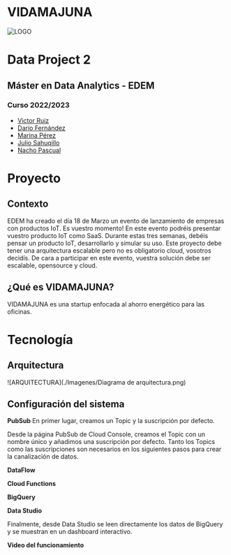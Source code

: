 # VIDAMAJUNA

![LOGO](./Imagenes/logo_vidamajuna.png)

# Data Project 2
## Máster en Data Analytics - EDEM
### Curso 2022/2023

- [Victor Ruiz](https://www.linkedin.com/in/vruizext/)
- [Darío Fernández](https://www.linkedin.com/in/dar%C3%ADo-fern%C3%A1ndez-fern%C3%A1ndez/)
- [Marina Pérez](https://www.linkedin.com/in/marinaperezbarber/)
- [Julio Sahuqillo](https://www.linkedin.com/in/juliosahuquillohuerta/)
- [Nacho Pascual](https://www.linkedin.com/in/nacho-pascual/)

# Proyecto
## Contexto
EDEM ha creado el día 18 de Marzo un evento de lanzamiento de empresas con productos IoT. Es vuestro momento! En este evento podréis presentar vuestro producto IoT como SaaS. Durante estas tres semanas, debéis pensar un producto IoT, desarrollarlo y simular su uso. Este proyecto debe tener una arquitectura escalable pero no es obligatorio cloud, vosotros decidís. De cara a participar en este evento, vuestra solución debe ser escalable, opensource y cloud.

## ¿Qué es VIDAMAJUNA?

VIDAMAJUNA es una startup enfocada al ahorro energético para las oficinas.
 

# Tecnología
## Arquitectura

![ARQUITECTURA](./Imagenes/Diagrama de arquitectura.png)


## Configuración del sistema

**PubSub**
En primer lugar, creamos un Topic y la suscripción por defecto.

Desde la página PubSub de Cloud Console, creamos el Topic con un nombre único y añadimos una suscripción por defecto. Tanto los Topics como las suscripciones son necesarios en los siguientes pasos para crear la canalización de datos.



**DataFlow**


**Cloud Functions**


**BigQuery**


**Data Studio**

Finalmente, desde Data Studio se leen directamente los datos de BigQuery y se muestran en un dashboard interactivo.


**Video del funcionamiento**
